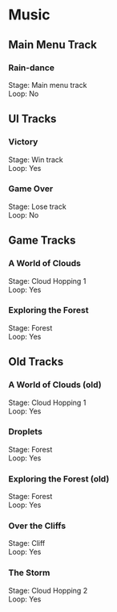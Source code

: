 # Music

## Main Menu Track

### Rain-dance

Stage: Main menu track\
Loop: No

## UI Tracks

### Victory

Stage: Win track\
Loop: Yes

### Game Over

Stage: Lose track\
Loop: No

## Game Tracks

### A World of Clouds

Stage: Cloud Hopping 1\
Loop: Yes

### Exploring the Forest

Stage: Forest\
Loop: Yes

## Old Tracks

### A World of Clouds (old)

Stage: Cloud Hopping 1\
Loop: Yes

### Droplets

Stage: Forest\
Loop: Yes

### Exploring the Forest (old)

Stage: Forest\
Loop: Yes

### Over the Cliffs

Stage: Cliff\
Loop: Yes

### The Storm

Stage: Cloud Hopping 2\
Loop: Yes
